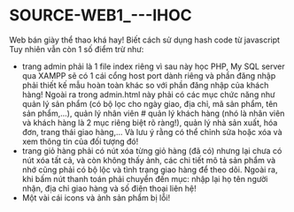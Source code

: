 # SOURCE-WEB1_---IHOC

Web bán giày thể thao khá hay! Biết cách sử dụng hash code từ javascript
Tuy nhiên vẫn còn 1 số điểm trừ như: 
 + trang admin phải là 1 file index riêng vì sau này học PHP, My SQL server qua XAMPP sẽ có 1 cái cổng host port dành riêng và phần đăng nhập phải thiết kế mẫu hoàn toàn khác so với phần đăng nhập của khách hàng! Ngoài ra trong admin.html này phải có các mục chức năng như quản lý sản phẩm (có bộ lọc cho ngày giao, địa chỉ, mã sản phẩm, tên sản phẩm,...), quản lý nhân viên # quản lý khách hàng (nhó là nhân viên và khách hàng là 2 mục riêng biệt rõ ràng!), quản lý nhà sản xuất, hóa đơn, trang thái giao hàng,... Và lưu ý rằng có thể chỉnh sửa hoặc xóa và xem thông tin của đối tượng đó!
 + trang giỏ hàng phải có nút xóa từng giỏ hàng (đã có) nhưng lại chưa có nút xóa tất cả, và còn không thấy ảnh, các chi tiết mô tả sản phẩm và nhớ cũng phải có bộ lộc và tình trạng giao hàng để theo dõi. Ngoài ra, khi bấm nút thanh toán phải chuyển đến mục: nhập lại họ tên người nhận, địa chỉ giao hàng và số điện thoại liên hệ!
 + Một vài cái icons và ảnh sản phẩm bị lỗi!
